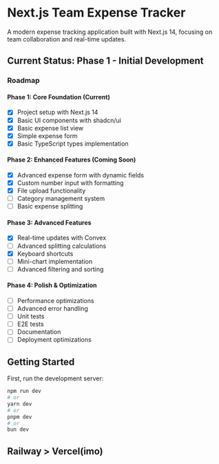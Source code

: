 # Next.js Team Expense Tracker

A modern expense tracking application built with Next.js 14, focusing on team collaboration and real-time updates.

## Current Status: Phase 1 - Initial Development

### Roadmap

#### Phase 1: Core Foundation (Current)

- [x] Project setup with Next.js 14
- [x] Basic UI components with shadcn/ui
- [x] Basic expense list view
- [x] Simple expense form
- [x] Basic TypeScript types implementation

#### Phase 2: Enhanced Features (Coming Soon)

- [x] Advanced expense form with dynamic fields
- [x] Custom number input with formatting
- [x] File upload functionality
- [ ] Category management system
- [ ] Basic expense splitting

#### Phase 3: Advanced Features

- [x] Real-time updates with Convex
- [ ] Advanced splitting calculations
- [x] Keyboard shortcuts
- [ ] Mini-chart implementation
- [ ] Advanced filtering and sorting

#### Phase 4: Polish & Optimization

- [ ] Performance optimizations
- [ ] Advanced error handling
- [ ] Unit tests
- [ ] E2E tests
- [ ] Documentation
- [ ] Deployment optimizations

## Getting Started

First, run the development server:

```bash
npm run dev
# or
yarn dev
# or
pnpm dev
# or
bun dev
```

## Railway > Vercel(imo)
